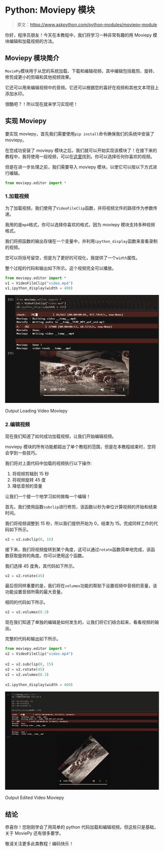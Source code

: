 # Python: Moviepy 模块

> 原文：<https://www.askpython.com/python-modules/moviepy-module>

你好，程序员朋友！今天在本教程中，我们将学习一种非常有趣的用 Moviepy 模块编辑和加载视频的方法。

## Moviepy 模块简介

`MoviePy`模块用于从您的系统加载、下载和编辑视频，其中编辑包括裁剪、旋转、修剪成更小的剪辑和其他视频效果。

它还可以用来编辑视频中的音频。它还可以根据您的喜好在视频和其他文本项目上添加水印。

很酷吧？！所以现在就来学习实现吧！

## 实现 Moviepy

要实现 moviepy，首先我们需要使用`pip install`命令确保我们的系统中安装了 moviepy。

在您成功安装了 moviepy 模块之后，我们就可以开始实现该模块了！在接下来的教程中，我将使用一段视频，可以在[这里](https://www.youtube.com/watch?v=Ka_eP1Qwe2E)找到。你可以选择任何你喜欢的视频。

但是在进一步处理之前，我们需要导入 moviepy 模块，以使它可以按以下方式进行编辑。

```py
from moviepy.editor import *

```

### 1.加载视频

为了加载视频，我们使用了`VideoFileClip`函数，并将视频文件的路径作为参数传递。

我用的是`mp4`格式，你可以选择你喜欢的格式，因为 moviepy 模块支持多种视频格式。

我们将把函数的输出存储在一个变量中，并利用`ipython_display`函数来查看录制的视频。

您可以将括号留空，但是为了更好的可视化，我提供了一个`width`属性。

整个过程的代码和输出如下所示。这个视频完全可以播放。

```py
from moviepy.editor import *
v1 = VideoFileClip("video.mp4")
v1.ipython_display(width = 400)

```

![Output Loading Video Moviepy](img/24af4a835c01996ddf701c02f0d1e4f9.png)

Output Loading Video Moviepy

### 2.编辑视频

现在我们知道了如何成功加载视频，让我们开始编辑视频。

moviepy 模块的所有功能都超出了单个教程的范围，但是在本教程结束时，您将会学到一些技巧。

我们将对上面代码中加载的视频执行以下操作:

1.  将视频剪辑到 15 秒
2.  将视频旋转 45 度
3.  降低音频的音量

让我们一个接一个地学习如何做每一个编辑！

首先，我们使用函数`subclip`进行修剪，该函数以秒为单位计算视频的开始和结束时间。

我们将视频调整到 15 秒，所以我们提供开始为 0，结束为 15。完成同样工作的代码如下所示。

```py
v2 = v2.subclip(0, 15)

```

接下来，我们将视频旋转到某个角度，这可以通过`rotate`函数简单地完成，该函数获取旋转的角度。你可以使用这个函数。

我们选择 45 度角，其代码如下所示。

```py
v2 = v2.rotate(45)

```

最后但同样重要的是，我们将在`volumex`功能的帮助下设置视频中音频的音量，该功能设置音频所需的最大音量。

相同的代码如下所示。

```py
v2 = v2.volumex(0.3)

```

现在我们知道了单独的编辑是如何发生的，让我们将它们结合起来，看看视频的输出。

完整的代码和输出如下所示。

```py
from moviepy.editor import *
v2 = VideoFileClip("video.mp4")

v2 = v2.subclip(0, 15)
v2 = v2.rotate(45)
v2 = v2.volumex(0.3)

v2.ipython_display(width = 400)

```

![Output Edited Video Moviepy](img/8c46104f6a78f59cbca354e4c198bc77.png)

Output Edited Video Moviepy

## 结论

恭喜你！您刚刚学会了用简单的 python 代码加载和编辑视频。但这些只是基础，关于 MoviePy 还有很多要学。

敬请关注更多此类教程！编码快乐！